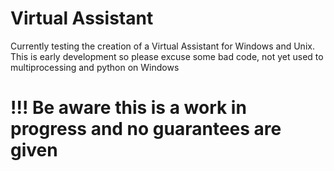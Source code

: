 # Virtual Assistant
Currently testing the creation of a Virtual Assistant for Windows and Unix. This is early development so please excuse some bad code, not yet used to multiprocessing and python on Windows

# !!! Be aware this is a work in progress and no guarantees are given
